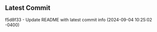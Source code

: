 
## Latest Commit
f5d8f33 - Update README with latest commit info (2024-09-04 10:25:02 -0400) <Yunxi-Zhou>
